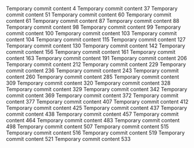 Temporary commit content 4
Temporary commit content 37
Temporary commit content 51
Temporary commit content 60
Temporary commit content 61
Temporary commit content 87
Temporary commit content 88
Temporary commit content 98
Temporary commit content 99
Temporary commit content 100
Temporary commit content 103
Temporary commit content 104
Temporary commit content 115
Temporary commit content 127
Temporary commit content 130
Temporary commit content 142
Temporary commit content 156
Temporary commit content 161
Temporary commit content 163
Temporary commit content 191
Temporary commit content 206
Temporary commit content 212
Temporary commit content 229
Temporary commit content 236
Temporary commit content 243
Temporary commit content 260
Temporary commit content 285
Temporary commit content 309
Temporary commit content 320
Temporary commit content 328
Temporary commit content 329
Temporary commit content 342
Temporary commit content 369
Temporary commit content 372
Temporary commit content 377
Temporary commit content 407
Temporary commit content 412
Temporary commit content 425
Temporary commit content 437
Temporary commit content 438
Temporary commit content 457
Temporary commit content 464
Temporary commit content 483
Temporary commit content 498
Temporary commit content 507
Temporary commit content 515
Temporary commit content 516
Temporary commit content 519
Temporary commit content 521
Temporary commit content 533
